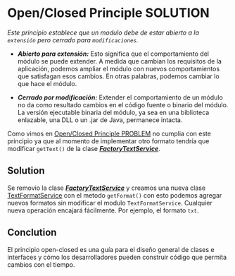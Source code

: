 # Open/Closed Principle SOLUTION

_Este principio establece que un modulo debe de estar abierto a la `extensión` pero cerrado para `modificaciones`._

* ***Abierto para extensión:***  Esto significa que el comportamiento del módulo se puede extender. A medida que cambian los requisitos de la aplicación, podemos ampliar el módulo con nuevos comportamientos que satisfagan esos cambios. En otras palabras, podemos cambiar lo que hace el módulo.

* ***Cerrado por modificación:*** Extender el comportamiento de un módulo no da como resultado cambios en el código fuente o binario del módulo. La versión ejecutable binaria del módulo, ya sea en una biblioteca enlazable, una DLL o un .jar de Java, permanece intacta.

Como vimos en [Open/Closed Principle PROBLEM]() no cumplia con este principio ya que al momento de implementar 
otro formato tendría que modificar `getText()` de la clase [***FactoryTextService***](https://github.com/edfern/principios-SOLID/blob/open-closed-principle-problem/src/main/java/gt/edu/umg/priciple/solid/model/service/FactoryTextService.java).

## Solution 

Se removio la clase [***FactoryTextService***](https://github.com/edfern/principios-SOLID/blob/open-closed-principle-problem/src/main/java/gt/edu/umg/priciple/solid/model/service/FactoryTextService.java) y creamos una nueva clase [TextFormatService](https://github.com/edfern/principios-SOLID/blob/open-closed-principle-solution/src/main/java/gt/edu/umg/priciple/solid/model/service/TextFormatService.java) con el metodo
`getFormat()` con esto podemos agregar nuevos formatos sin modificar el modulo `TextFormatService`. 
Cualquier nueva operación encajará fácilmente. Por ejemplo, el formato `txt`.

## Conclution
El principio open-closed es una guía para el diseño general de clases e interfaces y cómo los desarrolladores pueden construir código que permita cambios con el tiempo.

